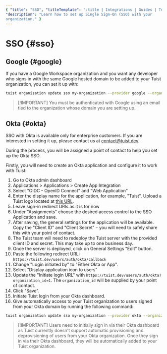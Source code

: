 ```yaml
---
{ "title": "SSO", "titleTemplate": ":title | Integrations | Guides | Tuist",
"description": "Learn how to set up Single Sign-On (SSO) with your
organization." }
---
```

# SSO {#sso}

## Google {#google}

If you have a Google Workspace organization and you want any developer who signs
in with the same Google hosted domain to be added to your Tuist organization,
you can set it up with:
```bash
tuist organization update sso my-organization --provider google --organization-id my-google-domain.com
```

> [!IMPORTANT] You must be authenticated with Google using an email tied to the
> organization whose domain you are setting up.

## Okta {#okta}

SSO with Okta is available only for enterprise customers. If you are interested
in setting it up, please contact us at
[contact@tuist.dev](mailto:contact@tuist.dev).

During the process, you will be assigned a point of contact to help you set up
the Okta SSO.

Firstly, you will need to create an Okta application and configure it to work
with Tuist:
1. Go to Okta admin dashboard
2. Applications > Applications > Create App Integration
3. Select "OIDC - OpenID Connect" and "Web Application"
4. Enter the display name for the application, for example, "Tuist". Upload a
   Tuist logo located at [this
   URL](https://tuist.dev/images/tuist_dashboard.png).
5. Leave sign-in redirect URIs as it is for now
6. Under "Assignments" choose the desired access control to the SSO Application
   and save.
7. After saving, the general settings for the application will be available.
   Copy the "Client ID" and "Client Secret" – you will need to safely share this
   with your point of contact.
8. The Tuist team will need to redeploy the Tuist server with the provided
   client ID and secret. This may take up to one business day.
9. Once the server is deployed, click on General Settings "Edit" button.
10. Paste the following redirect URL:
    `https://tuist.dev/users/auth/okta/callback`
13. Change "Login initiated by" to "Either Okta or App".
14. Select "Display application icon to users"
15. Update the "Initiate login URL" with
    `https://tuist.dev/users/auth/okta?organization_id=1`. The `organization_id`
    will be supplied by your point of contact.
16. Click "Save".
17. Initiate Tuist login from your Okta dashboard.
18. Give automatically access to your Tuist organization to users signed from
    your Okta domain by running the following command:
```bash
tuist organization update sso my-organization --provider okta --organization-id my-okta-domain.com
```

> [!IMPORTANT] Users need to initially sign in via their Okta dashboard as Tuist
> currently doesn't support automatic provisioning and deprovisioning of users
> from your Okta organization. Once they sign in via their Okta dashboard, they
> will be automatically added to your Tuist organization.
